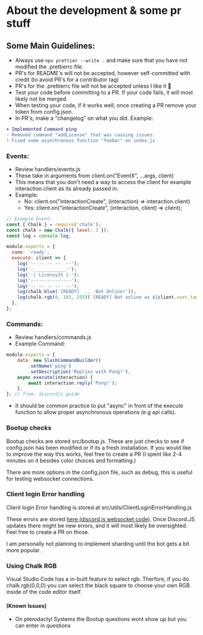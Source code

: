 # About the development & some pr stuff

## Some Main Guidelines:
- Always use `npx prettier --write .` and make sure that you have not modified the .prettierrc file. 
- PR's for README's will not be accepted, however self-committed with credit (to avoid PR's for a contributor tag)
- PR's for the .prettierrc file will not be accepted unless I like it 🙂 
- Test your code before committing to a PR. If your code fails, it will most likely not be merged.
- When testing your code, if it works well, once creating a PR remove your token from config.json.
- In PR's, make a "changelog" on what you did. Example:
```diff
+ Implemented Command ping
- Removed command "addLicense" that was causing issues.
! Fixed some asynchronous function "foobar" on index.js
```

### Events: 

- Review handlers/events.js
- These take in arguments from client.on("EventX", ...args, client)
- This means that you don't need a way to access the client for example interaction.client as its already passed in.
- Example: 
  - No: client.on("interactionCreate", (interaction) => interaction.client)
  - Yes: client.on("interactionCreate", (interaction, client) => client);
```js
// Example Event:
const { Chalk } = require('chalk');
const chalk = new Chalk({ level: 3 });
const log = console.log;

module.exports = {
  name: 'ready',
  execute: client => {
    log('-- -- -- --  --');
    log('-____________-');
    log('-| LicensyJS |-');
    log('---------------');
    log('-- -- -- --  --');
    log(chalk.blue('[READY]  ..  Bot Online!'));
    log(chalk.rgb(0, 183, 255)(`[READY] Bot online as ${client.user.tag}`));
  },
};
```

### Commands:
- Review handlers/commands.js
- Example Command:
```js
module.exports = {
	data: new SlashCommandBuilder()
		.setName('ping')
		.setDescription('Replies with Pong!'),
	async execute(interaction) {
		await interaction.reply('Pong!');
	},
}; // from: discordjs.guide
``` 
- It should be common practice to put "async"  in front of the execute function to allow proper asynchronous operations (e.g api calls).

### Bootup checks

Bootup checks are stored src/bootup.js. These are just checks to see if config.json has been modified or if its a fresh installation. If you would like to improve the way this works, feel free to create a PR (I spent like 2-4 minutes on it besides color choices and formatting.)

There are more options in the config.json file, such as debug, this is useful for testing websocket connections. 

### Client login Error handling

Client login Error handling is stored at src/utils/ClientLoginErrorHandling.js

These errors are stored [here (discord.js websocket code)](https://github.com/discordjs/discord.js/blob/d1f56ffb2a663ec654d7457489b22e2c401669eb/packages/ws/src/ws/WebSocketShard.ts#L914). Once Discord.JS updates there might be new errors, and it will most likely be oversighted. Feel free to create a PR on those. 

I am personally not planning to implement sharding until the bot gets a bit more popular.

### Using Chalk RGB

Visual Studio Code has a in-built feature to select rgb. Therfore, if you do chalk.rgb(0,0,0) you can select the black square to choose your own RGB inside of the code editor itself.

#### (Known Issues)

- On pterodactyl Systems the Bootup questions wont show up but you can enter in questions